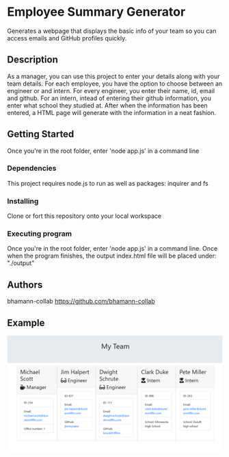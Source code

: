 # Employee Summary Generator
Generates a webpage that displays the basic info of your team so you can access emails and GitHub profiles quickly.

## Description
As a manager, you can use this project to enter your details along with your team details. For each employee, you have the option to choose  between an engineer or and intern. For every engineer, you enter their name, id, email and github. For an intern, intead of entering their github information, you enter what school they studied at. After when the information has been entered, a HTML page will generate with the information in a neat fashion.

## Getting Started
Once you're in the root folder, enter 'node app.js' in a command line

### Dependencies
This project requires node.js to run as well as packages: inquirer and fs

### Installing
Clone or fort this repository onto your local workspace

### Executing program
Once you're in the root folder, enter 'node app.js' in a command line. Once when the program finishes, the output index.html file will be placed under: "./output"

## Authors
bhamann-collab
https://github.com/bhamann-collab

## Example
![image](./output/Example.png)
